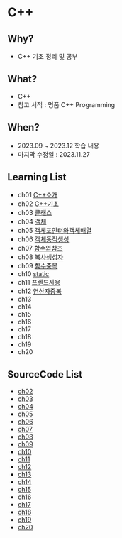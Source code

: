# C++

## Why? 
* C++ 기초 정리 및 공부
## What? 
* C++
* 참고 서적 : 명품 C++ Programming

## When?
* 2023.09 ~ 2023.12 학습 내용
* 마지막 수정일 : 2023.11.27

## Learning List
* ch01 [C++소개](https://github.com/BangYunseo/TIL/blob/main/Cpp/ch01_IntroduceC%2B%2B.md)
* ch02 [C++기초](https://github.com/BangYunseo/TIL/blob/main/Cpp/ch02_BasicC%2B%2B.md)
* ch03 [클래스]()
* ch04 [객체]()
* ch05 [객체포인터와객체배열]()
* ch06 [객체동적생성]()
* ch07 [함수와참조]()
* ch08 [복사생성자]()
* ch09 [함수중복](https://github.com/BangYunseo/TIL/blob/main/Cpp/ch09_FunctionOverloading.md)
* ch10 [static](https://github.com/BangYunseo/TIL/blob/main/Cpp/ch10_Static.md)
* ch11 [프렌드사용]()
* ch12 [연산자중복]()
* ch13 []()
* ch14 []()
* ch15 []()
* ch16 []()
* ch17 []()
* ch18 []()
* ch19 []()
* ch20 []()

## SourceCode List
* [ch02]()
* [ch03]()
* [ch04]()
* [ch05]()
* [ch06]()
* [ch07]()
* [ch08]()
* [ch09](https://github.com/BangYunseo/Basic_CPP/tree/main/ch09_FunctionOverloading)
* [ch10](https://github.com/BangYunseo/Basic_CPP/tree/main/ch10_Static)
* [ch11]()
* [ch12]()
* [ch13]()
* [ch14]()
* [ch15]()
* [ch16]()
* [ch17]()
* [ch18]()
* [ch19]()
* [ch20]()
